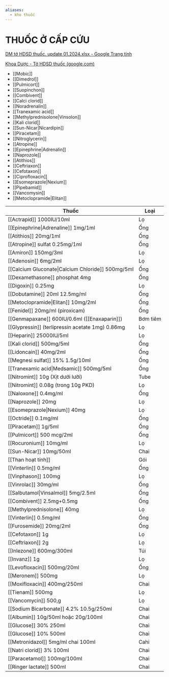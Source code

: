 ```yaml
---
aliases:
  - kho thuốc
---
```

# THUỐC Ở CẤP CỨU

[DM tờ HDSD thuốc. update 01.2024.xlsx - Google Trang tính](https://docs.google.com/spreadsheets/d/1po7pgqbfBlrac7rLCbhS-70D8sLi9Kz_/edit#gid=1364204491)

[Khoa Dược - Tờ HDSD thuốc (google.com)](https://sites.google.com/view/khoaduocbvthuduc/t%E1%BB%9D-hdsd-thu%E1%BB%91c?authuser=0)

- [[Mobic]]
- [[Dimedrol]]
- [[Pulmicort]]
- [[Suopinchon]]
- [[Combivent]]
- [[Calci clorid]]
- [[Noradrenalin]]
- [[Tranexamic acid]]
- [[Methylprednisolone|Vinsolon]]
- [[Kali clorid]]
- [[Sun-Nicar|Nicardipin]]
- [[Piracetam]]
- [[Nitroglycerin]]
- [[Atropine]]
- [[Epinephrine|Adrenalin]]
- [[Naprozole]]
- [[Atithios]]
- [[Ceftriaxon]]
- [[Cefotaxon]]
- [[Ciprofloxacin]]
- [[Esomeprazole|Nexium]]
- [[Pipebamid]]
- [[Vancomysin]]
- [[Metoclopramide|Elitan]]


| Thuốc                                             | Loại     |
| ------------------------------------------------- | -------- |
| [[Actrapid]] 1000IU/10ml                          | Lọ       |
| [[Epinephrine\|Adrenaline]] 1mg/1ml               | Ống      |
| [[Atithios]] 20mg/1ml                             | Ống      |
| [[Atropine]] sulfat 0.25mg/1ml                    | Ống      |
| [[Amiron]] 150mg/3ml                              | Lọ       |
| [[Adenosin]] 6mg/2ml                              | Lọ       |
| [[Calcium Gluconate\|Calcium Chloride]] 500mg/5ml | Ống      |
| [[Dexamethasone]] phosphat 4mg                    | Ống      |
| [[Digoxin]] 0.25mg                                | Lọ       |
| [[Dobutamine]] 20ml 12.5mg/ml                     | Ống      |
| [[Metoclopramide\|Elitan]] 10mg/2ml               | Ống      |
| [[Fenidel]] 20mg/ml (piroxicam)                   | Ống      |
| [[Genmapaxane]] 600IU/0.6ml ([[Enaxaparin]])      | Bơm tiêm |
| [[Glypressin]] (terlipressin acetate 1mg) 0.86mg  | Lọ       |
| [[Heparin]] 25000IU/5ml                           | Lọ       |
| [[Kali clorid]] 500mg/5ml                         | Ống      |
| [[Lidoncain]] 40mg/2ml                            | Ống      |
| [[Megnesi sulfat]] 15% 1.5g/10ml                  | Ống      |
| [[Tranexamic acid\|Medsamic]] 500mg/5ml           | Ống      |
| [[Nitromint]] 10g (Xịt dưới lưỡi)                 | Tube     |
| [[Nitromint]] 0.08g (trong 10g PKD)               | Lọ       |
| [[Naloxone]] 0.4mg/ml                             | Ống      |
| [[Naprozole]] 20mg                                | Lọ       |
| [[Esomeprazole\|Nexium]] 40mg                     | Lọ       |
| [[Octride]] 0.1mg/ml                              | Ống      |
| [[Piracetam]] 1g/5ml                              | Ống      |
| [[Pulmicort]] 500 mcg/2ml                         | Ống      |
| [[Rocuronium]] 10mg/ml                            | Lọ       |
| [[Sun-Nicar]] 10mg/50ml                           | Chai     |
| [[Than hoạt tính]]                                | Gói      |
| [[Vinterlin]] 0.5mg/ml                            | Ống      |
| [[Vinphason]] 100mg                               | Lọ       |
| [[Vinrolac]] 30mg/ml                              | Ống      |
| [[Salbutamol\|Vinsalmol]] 5mg/2.5ml               | Ống      |
| [[Combivent]] 2.5mg+0.5mg                         | Ống      |
| [[Methylprednisolone]] 40mg                       | Lọ       |
| [[Vinterlin]] 0.5mg/ml                            | Ống      |
| [[Furosemide]] 20mg/2ml                           | Ống      |
| [[Cefotaxon]] 1g                                  | Lọ       |
| [[Ceftriaxon]] 2g                                 | Lọ       |
| [[Inlezone]] 600mg/300ml                          | Túi      |
| [[Invanz]] 1g                                     | Lọ       |
| [[Levofloxacin]] 500mg/20ml                       | Ống      |
| [[Meronem]] 500mg                                 | Lọ       |
| [[Moxifloxacin]] 400mg/250ml                      | Chai     |
| [[Tienam]] 500mg                                  | Lọ       |
| [[Vancomycin]] 500,g                              | Lọ       |
| [[Sodium Bicarbonate]] 4.2% 10.5g/250ml           | Chai     |
| [[Albumin]] 10g/50ml hoặc 20g/100ml               | Chai     |
| [[Glucose]] 30% 250ml                             | Chai     |
| [[Glucose]] 10% 500ml                             | Chai     |
| [[Metronidazol]] 5mg/ml chai 100ml                | Cahi     |
| [[Natri clorid]] 3% 100ml                         | Chai     |
| [[Paracetamol]] 100mg/100ml                       | Chai     |
| [[Ringer lactate]] 500ml                          | Chai     |
